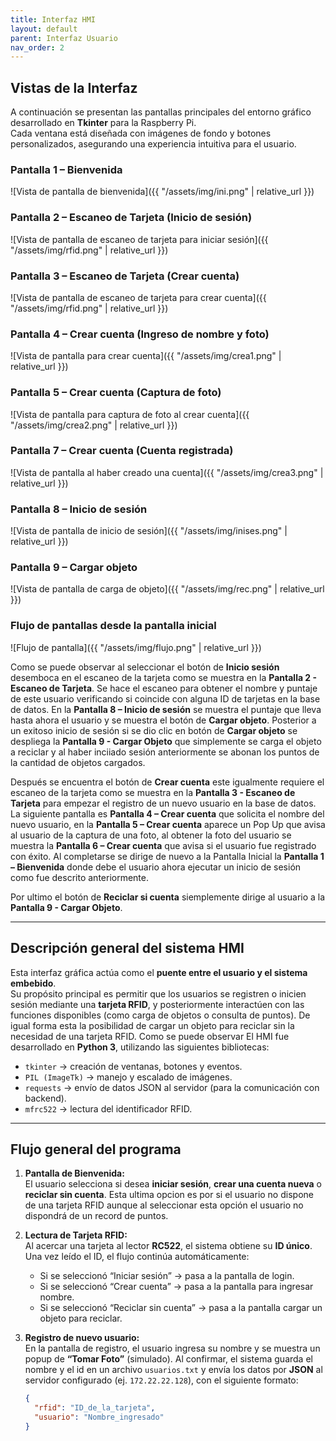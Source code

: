 ```yaml
---
title: Interfaz HMI
layout: default
parent: Interfaz Usuario
nav_order: 2
---
```


## Vistas de la Interfaz

A continuación se presentan las pantallas principales del entorno gráfico desarrollado en **Tkinter** para la Raspberry Pi.  
Cada ventana está diseñada con imágenes de fondo y botones personalizados, asegurando una experiencia intuitiva para el usuario.

### Pantalla 1 – Bienvenida  
![Vista de pantalla de bienvenida]({{ "/assets/img/ini.png" | relative_url }})

### Pantalla 2 – Escaneo de Tarjeta (Inicio de sesión)  
![Vista de pantalla de escaneo de tarjeta para iniciar sesión]({{ "/assets/img/rfid.png" | relative_url }})

### Pantalla 3 – Escaneo de Tarjeta (Crear cuenta)  
![Vista de pantalla de escaneo de tarjeta para crear cuenta]({{ "/assets/img/rfid.png" | relative_url }})

### Pantalla 4 – Crear cuenta (Ingreso de nombre y foto)  
![Vista de pantalla para crear cuenta]({{ "/assets/img/crea1.png" | relative_url }})

### Pantalla 5 – Crear cuenta (Captura de foto)  
![Vista de pantalla para captura de foto al crear cuenta]({{ "/assets/img/crea2.png" | relative_url }})

### Pantalla 7 – Crear cuenta (Cuenta registrada)  
![Vista de pantalla al haber creado una cuenta]({{ "/assets/img/crea3.png" | relative_url }})

### Pantalla 8 – Inicio de sesión 
![Vista de pantalla de inicio de sesión]({{ "/assets/img/inises.png" | relative_url }})

### Pantalla 9 – Cargar objeto  
![Vista de pantalla de carga de objeto]({{ "/assets/img/rec.png" | relative_url }})

### Flujo de pantallas desde la pantalla inicial
![Flujo de pantalla]({{ "/assets/img/flujo.png" | relative_url }})

Como se puede observar al seleccionar el botón de **Inicio sesión** desemboca en el escaneo de la tarjeta como se muestra en la **Pantalla 2 - Escaneo de Tarjeta**. Se hace el escaneo para obtener el nombre y puntaje de este usuario verificando si coincide con alguna ID de tarjetas en la base de datos. En la **Pantalla 8 – Inicio de sesión** se muestra el puntaje que lleva hasta ahora el usuario y se muestra el botón de **Cargar objeto**. Posterior a un exitoso inicio de sesión si se dio clic en botón de **Cargar objeto** se despliega la **Pantalla 9 - Cargar Objeto** que simplemente se carga el objeto a reciclar y al haber inciiado sesión anteriormente se abonan los puntos de la cantidad de objetos cargados.

Después se encuentra el botón de **Crear cuenta** este igualmente requiere el escaneo de la tarjeta como se muestra en la **Pantalla 3 - Escaneo de Tarjeta** para empezar el registro de un nuevo usuario en la base de datos. La siguiente pantalla es **Pantalla 4 – Crear cuenta** que solicita el nombre del nuevo usuario, en la **Pantalla 5 – Crear cuenta** aparece un Pop Up que avisa al usuario de la captura de una foto, al obtener la foto del usuario se muestra la **Pantalla 6 – Crear cuenta** que avisa si el usuario fue registrado con éxito. Al completarse se dirige de nuevo a la Pantalla Inicial la **Pantalla 1 – Bienvenida** donde debe el usuario ahora ejecutar un inicio de sesión como fue descrito anteriormente.

Por ultimo el botón de **Reciclar si cuenta** siemplemente dirige al usuario a la **Pantalla 9 - Cargar Objeto**.

---

## Descripción general del sistema HMI

Esta interfaz gráfica actúa como el **puente entre el usuario y el sistema embebido**.  
Su propósito principal es permitir que los usuarios se registren o inicien sesión mediante una **tarjeta RFID**, y posteriormente interactúen con las funciones disponibles (como carga de objetos o consulta de puntos). De igual forma esta la posibilidad de cargar un objeto para reciclar sin la necesidad de una tarjeta RFID.
Como se puede observar
El HMI fue desarrollado en **Python 3**, utilizando las siguientes bibliotecas:
- `tkinter` → creación de ventanas, botones y eventos.
- `PIL (ImageTk)` → manejo y escalado de imágenes.
- `requests` → envío de datos JSON al servidor (para la comunicación con backend).
- `mfrc522` → lectura del identificador RFID.

---

## Flujo general del programa

1. **Pantalla de Bienvenida:**  
   El usuario selecciona si desea **iniciar sesión**, **crear una cuenta nueva** o **reciclar sin cuenta**.  Esta ultima opcion es por si el usuario no dispone de una tarjeta RFID aunque al seleccionar esta opción el usuario no dispondrá de un record de puntos.

2. **Lectura de Tarjeta RFID:**  
   Al acercar una tarjeta al lector **RC522**, el sistema obtiene su **ID único**.  
   Una vez leído el ID, el flujo continúa automáticamente:
   - Si se seleccionó “Iniciar sesión” → pasa a la pantalla de login.
   - Si se seleccionó “Crear cuenta” → pasa a la pantalla para ingresar nombre.
   - Si se seleccionó “Reciclar sin cuenta” → pasa a la pantalla cargar un objeto para reciclar.

3. **Registro de nuevo usuario:**  
   En la pantalla de registro, el usuario ingresa su nombre y se muestra un popup de **“Tomar Foto”** (simulado).
   Al confirmar, el sistema guarda el nombre y el id en un archivo `usuarios.txt` y envía los datos por **JSON** al servidor configurado (ej. `172.22.22.128`), con el siguiente formato:

   ```json
   {
     "rfid": "ID_de_la_tarjeta",
     "usuario": "Nombre_ingresado"
   }
